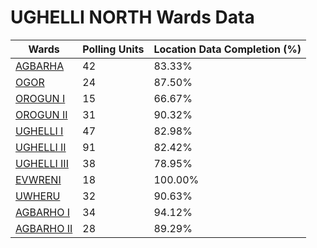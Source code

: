 
# UGHELLI NORTH Wards Data

| Wards | Polling Units | Location Data Completion (%) |
| ---- | ----- | ------- |
| [AGBARHA](./wards/2361-agbarha) | 42 | 83.33% |
| [OGOR](./wards/2362-ogor) | 24 | 87.50% |
| [OROGUN   I](./wards/2363-orogun-i) | 15 | 66.67% |
| [OROGUN   II](./wards/2364-orogun-ii) | 31 | 90.32% |
| [UGHELLI  I](./wards/2365-ughelli-i) | 47 | 82.98% |
| [UGHELLI  II](./wards/2366-ughelli-ii) | 91 | 82.42% |
| [UGHELLI  III](./wards/2367-ughelli-iii) | 38 | 78.95% |
| [EVWRENI](./wards/2368-evwreni) | 18 | 100.00% |
| [UWHERU](./wards/2369-uwheru) | 32 | 90.63% |
| [AGBARHO I](./wards/2370-agbarho-i) | 34 | 94.12% |
| [AGBARHO II](./wards/2371-agbarho-ii) | 28 | 89.29% |




